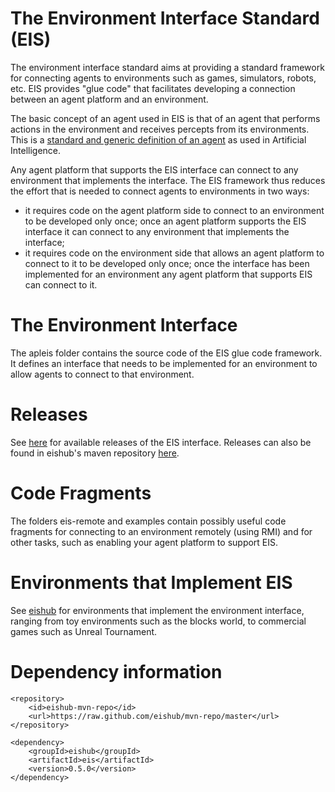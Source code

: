 # The Environment Interface Standard (EIS)

The environment interface standard aims at providing a standard framework for connecting agents to environments such as games, simulators, robots, etc. EIS provides "glue code" that facilitates developing a connection between an agent platform and an environment.

The basic concept of an agent used in EIS is that of an agent that performs actions in the environment and receives percepts from its environments. This is a [standard and generic definition of an agent](http://en.wikipedia.org/wiki/Intelligent_agent) as used in Artificial Intelligence.

Any agent platform that supports the EIS interface can connect to any environment that implements the interface. The EIS framework thus reduces the effort that is needed to connect agents to environments in two ways:

* it requires code on the agent platform side to connect to an environment to be developed only once; once an agent platform supports the EIS interface it can connect to any environment that implements the interface;
* it requires code on the environment side that allows an agent platform to connect to it to be developed only once; once the interface has been implemented for an environment any agent platform that supports EIS can connect to it.

# The Environment Interface
The apleis folder contains the source code of the EIS glue code framework. It defines an interface that needs to be implemented for an environment to allow agents to connect to that environment.

# Releases
See [here](https://github.com/eishub/eis/releases) for available releases of the EIS interface. Releases can also be found in eishub's maven repository [here](https://github.com/eishub/mvn-repo/tree/master/apleis).

# Code Fragments
The folders eis-remote and examples contain possibly useful code fragments for connecting to an environment remotely (using RMI) and for other tasks, such as enabling your agent platform to support EIS.

# Environments that Implement EIS

See [eishub](https://github.com/eishub/) for environments that implement the environment interface, ranging from toy environments such as the blocks world, to commercial games such as Unreal Tournament.


# Dependency information

```
<repository>
	<id>eishub-mvn-repo</id>
	<url>https://raw.github.com/eishub/mvn-repo/master</url>
</repository>

```

```
<dependency>
	<groupId>eishub</groupId>
	<artifactId>eis</artifactId>
	<version>0.5.0</version>
</dependency>
```